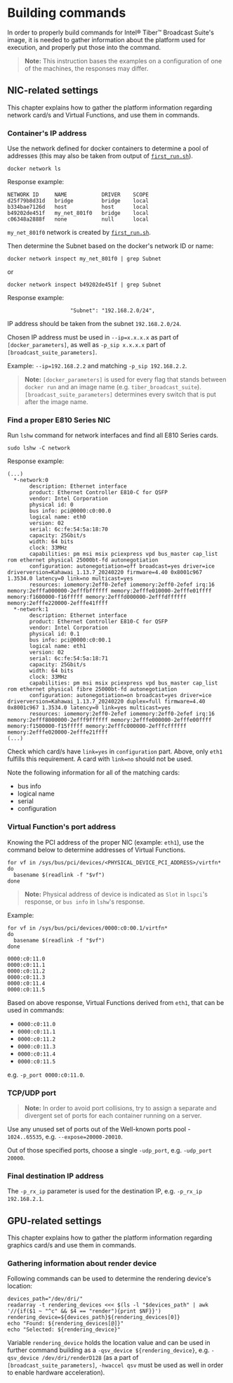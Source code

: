 # Building commands

In order to properly build commands for Intel® Tiber™ Broadcast Suite's image, it is needed to gather information about the platform used for execution, and properly put those into the command.

> **Note:** This instruction bases the examples on a configuration of one of the machines, the responses may differ.


## NIC-related settings

This chapter explains how to gather the platform information regarding network card/s and Virtual Functions, and use them in commands.

### Container's IP address
Use the network defined for docker containers to determine a pool of addresses (this may also be taken from output of [`first_run.sh`](../../first_run.sh)).
```shell
docker network ls
```

Response example:
```text
NETWORK ID     NAME           DRIVER    SCOPE
d25f79b8d31d   bridge         bridge    local
b334bae7126d   host           host      local
b49202de451f   my_net_801f0   bridge    local
c06348a2888f   none           null      local
```
`my_net_801f0` network is created by [`first_run.sh`](../../first_run.sh).

Then determine the Subnet based on the docker's network ID or name:
```shell
docker network inspect my_net_801f0 | grep Subnet
```
or
```shell
docker network inspect b49202de451f | grep Subnet
```
Response example:
```text
                    "Subnet": "192.168.2.0/24",
```

IP address should be taken from the subnet `192.168.2.0/24`.

Chosen IP address must be used in `--ip=x.x.x.x` as part of `[docker_parameters]`, as well as `-p_sip x.x.x.x` part of `[broadcast_suite_parameters]`.

Example: `--ip=192.168.2.2` and matching `-p_sip 192.168.2.2`.

> **Note:** `[docker_parameters]` is used for every flag that stands between `docker run` and an image name (e.g. `tiber_broadcast_suite`). `[broadcast_suite_parameters]` determines every switch that is put after the image name.

### Find a proper E810 Series NIC
Run `lshw` command for network interfaces and find all E810 Series cards.
```shell
sudo lshw -C network
```

Response example:
```text
(...)
  *-network:0
       description: Ethernet interface
       product: Ethernet Controller E810-C for QSFP
       vendor: Intel Corporation
       physical id: 0
       bus info: pci@0000:c0:00.0
       logical name: eth0
       version: 02
       serial: 6c:fe:54:5a:18:70
       capacity: 25Gbit/s
       width: 64 bits
       clock: 33MHz
       capabilities: pm msi msix pciexpress vpd bus_master cap_list rom ethernet physical 25000bt-fd autonegotiation
       configuration: autonegotiation=off broadcast=yes driver=ice driverversion=Kahawai_1.13.7_20240220 firmware=4.40 0x8001c967 1.3534.0 latency=0 link=no multicast=yes
       resources: iomemory:2eff0-2efef iomemory:2eff0-2efef irq:16 memory:2efffa000000-2efffbffffff memory:2efffe010000-2efffe01ffff memory:f1600000-f16fffff memory:2efffd000000-2efffdffffff memory:2efffe220000-2efffe41ffff
  *-network:1
       description: Ethernet interface
       product: Ethernet Controller E810-C for QSFP
       vendor: Intel Corporation
       physical id: 0.1
       bus info: pci@0000:c0:00.1
       logical name: eth1
       version: 02
       serial: 6c:fe:54:5a:18:71
       capacity: 25Gbit/s
       width: 64 bits
       clock: 33MHz
       capabilities: pm msi msix pciexpress vpd bus_master cap_list rom ethernet physical fibre 25000bt-fd autonegotiation
       configuration: autonegotiation=on broadcast=yes driver=ice driverversion=Kahawai_1.13.7_20240220 duplex=full firmware=4.40 0x8001c967 1.3534.0 latency=0 link=yes multicast=yes
       resources: iomemory:2eff0-2efef iomemory:2eff0-2efef irq:16 memory:2efff8000000-2efff9ffffff memory:2efffe000000-2efffe00ffff memory:f1500000-f15fffff memory:2efffc000000-2efffcffffff memory:2efffe020000-2efffe21ffff
(...)
```

Check which card/s have `link=yes` in `configuration` part. Above, only `eth1` fulfills this requirement. A card with `link=no` should not be used.

Note the following information for all of the matching cards:
- bus info
- logical name
- serial
- configuration


### Virtual Function's port address
Knowing the PCI address of the proper NIC (example: `eth1`), use the command below to determine addresses of Virtual Functions.

```shell
for vf in /sys/bus/pci/devices/<PHYSICAL_DEVICE_PCI_ADDRESS>/virtfn*
do
  basename $(readlink -f "$vf")
done
```

> **Note:** Physical address of device is indicated as `Slot` in `lspci`'s response, or `bus info` in `lshw`'s response.

Example:
```shell
for vf in /sys/bus/pci/devices/0000:c0:00.1/virtfn*
do
  basename $(readlink -f "$vf")
done
```

```text
0000:c0:11.0
0000:c0:11.1
0000:c0:11.2
0000:c0:11.3
0000:c0:11.4
0000:c0:11.5
```

Based on above response, Virtual Functions derived from `eth1`, that can be used in commands:
- `0000:c0:11.0`
- `0000:c0:11.1`
- `0000:c0:11.2`
- `0000:c0:11.3`
- `0000:c0:11.4`
- `0000:c0:11.5`

e.g. `-p_port 0000:c0:11.0`.

### TCP/UDP port
> **Note:** In order to avoid port collisions, try to assign a separate and divergent set of ports for each container running on a server.

Use any unused set of ports out of the Well-known ports pool - `1024..65535`, e.g. `--expose=20000-20010`.

Out of those specified ports, choose a single `-udp_port`, e.g. `-udp_port 20000`.

### Final destination IP address
The `-p_rx_ip` parameter is used for the destination IP, e.g. `-p_rx_ip 192.168.2.1`.



## GPU-related settings
This chapter explains how to gather the platform information regarding graphics card/s and use them in commands.

### Gathering information about render device
Following commands can be used to determine the rendering device's location:
```shell
devices_path="/dev/dri/"
readarray -t rendering_devices <<< $(ls -l "$devices_path" | awk '//{if($1 ~ "^c" && $4 == "render"){print $NF}}')
rendering_device=${devices_path}${rendering_devices[0]}
echo "Found: ${rendering_devices[@]}"
echo "Selected: ${rendering_device}"
```
Variable `rendering_device` holds the location value and can be used in further command building as a `-qsv_device ${rendering_device}`, e.g. `-qsv_device /dev/dri/renderD128` (as a part of `[broadcast_suite_parameters]`, `-hwaccel qsv` must be used as well in order to enable hardware acceleration).
